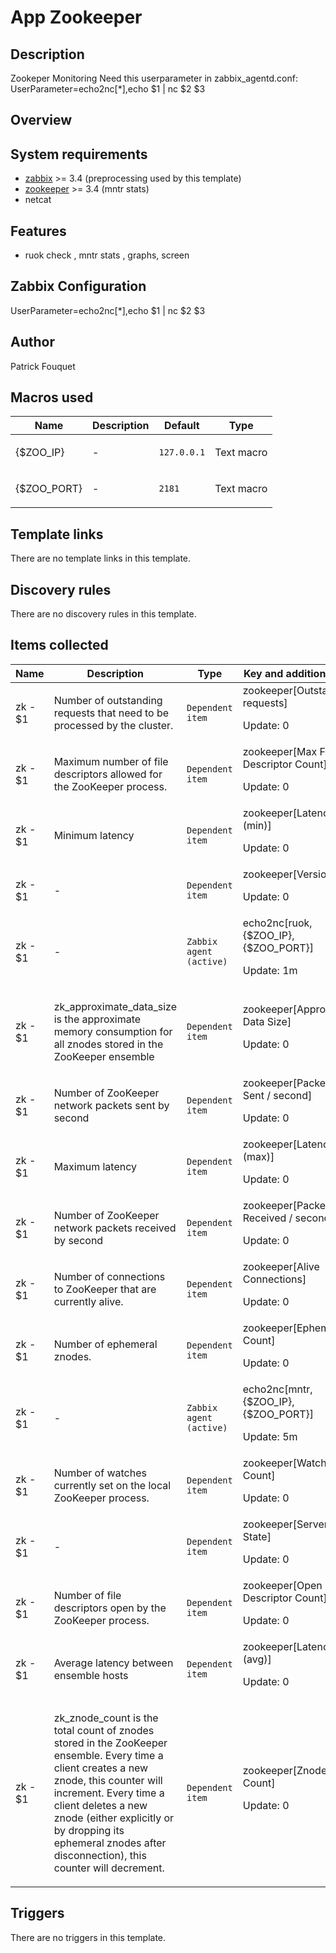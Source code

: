 # App Zookeeper

## Description

Zookeper Monitoring Need this userparameter in zabbix_agentd.conf: UserParameter=echo2nc[*],echo $1 | nc $2 $3

## Overview

System requirements
-------------------


* [zabbix](http://www.zabbix.com/downloads/) >= 3.4 (preprocessing used by this template)
* [zookeeper](https://zookeeper.apache.org/releases.html) >= 3.4 (mntr stats)
* netcat


Features
--------


* ruok check , mntr stats , graphs, screen


Zabbix Configuration
--------------------


UserParameter=echo2nc[*],echo $1 | nc $2 $3



## Author

Patrick Fouquet

## Macros used

|Name|Description|Default|Type|
|----|-----------|-------|----|
|{$ZOO_IP}|<p>-</p>|`127.0.0.1`|Text macro|
|{$ZOO_PORT}|<p>-</p>|`2181`|Text macro|
## Template links

There are no template links in this template.

## Discovery rules

There are no discovery rules in this template.

## Items collected

|Name|Description|Type|Key and additional info|
|----|-----------|----|----|
|zk - $1|<p>Number of outstanding requests that need to be processed by the cluster.</p>|`Dependent item`|zookeeper[Outstanding requests]<p>Update: 0</p>|
|zk - $1|<p>Maximum number of file descriptors allowed for the ZooKeeper process.</p>|`Dependent item`|zookeeper[Max File Descriptor Count]<p>Update: 0</p>|
|zk - $1|<p>Minimum latency</p>|`Dependent item`|zookeeper[Latency (min)]<p>Update: 0</p>|
|zk - $1|<p>-</p>|`Dependent item`|zookeeper[Version]<p>Update: 0</p>|
|zk - $1|<p>-</p>|`Zabbix agent (active)`|echo2nc[ruok,{$ZOO_IP},{$ZOO_PORT}]<p>Update: 1m</p>|
|zk - $1|<p>zk_approximate_data_size is the approximate memory consumption for all znodes stored in the ZooKeeper ensemble</p>|`Dependent item`|zookeeper[Approximate Data Size]<p>Update: 0</p>|
|zk - $1|<p>Number of ZooKeeper network packets sent by second</p>|`Dependent item`|zookeeper[Packets Sent / second]<p>Update: 0</p>|
|zk - $1|<p>Maximum latency</p>|`Dependent item`|zookeeper[Latency (max)]<p>Update: 0</p>|
|zk - $1|<p>Number of ZooKeeper network packets received by second</p>|`Dependent item`|zookeeper[Packets Received / second]<p>Update: 0</p>|
|zk - $1|<p>Number of connections to ZooKeeper that are currently alive.</p>|`Dependent item`|zookeeper[Alive Connections]<p>Update: 0</p>|
|zk - $1|<p>Number of ephemeral znodes.</p>|`Dependent item`|zookeeper[Ephemerals Count]<p>Update: 0</p>|
|zk - $1|<p>-</p>|`Zabbix agent (active)`|echo2nc[mntr,{$ZOO_IP},{$ZOO_PORT}]<p>Update: 5m</p>|
|zk - $1|<p>Number of watches currently set on the local ZooKeeper process.</p>|`Dependent item`|zookeeper[Watch Count]<p>Update: 0</p>|
|zk - $1|<p>-</p>|`Dependent item`|zookeeper[Server State]<p>Update: 0</p>|
|zk - $1|<p>Number of file descriptors open by the ZooKeeper process.</p>|`Dependent item`|zookeeper[Open File Descriptor Count]<p>Update: 0</p>|
|zk - $1|<p>Average latency between ensemble hosts</p>|`Dependent item`|zookeeper[Latency (avg)]<p>Update: 0</p>|
|zk - $1|<p>zk_znode_count is the total count of znodes stored in the ZooKeeper ensemble. Every time a client creates a new znode, this counter will increment. Every time a client deletes a new znode (either explicitly or by dropping its ephemeral znodes after disconnection), this counter will decrement.</p>|`Dependent item`|zookeeper[Znode Count]<p>Update: 0</p>|
## Triggers

There are no triggers in this template.

